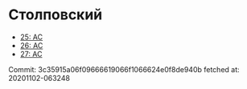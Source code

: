 # Столповский
- [25: AC](25.md)
- [26: AC](26.md)
- [27: AC](27.md)

Commit: 3c35915a06f09666619066f1066624e0f8de940b
 fetched at: 20201102-063248

